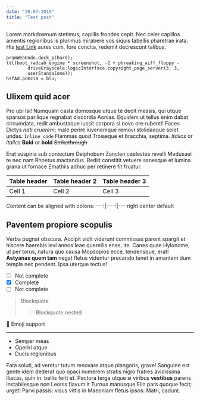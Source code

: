 ```yaml
---
date: "30-07-2019"
title: "Test post"
---
```

Lorem markdownum stetimus; capillis frondes cepit. Nec celer capillos amentis
regionibus is plurimus mirabere vos siquis tabellis pharetrae irata. His [test Link](https://www.google.com/search?q=lorem+ipsum) aures cum, fore concita, redemit
decrescunt talibus.

    pramWebUndo.dock_p(hard);
    ttl(boot_radcab_engine * screenshot, -2 + phreaking_aiff_floppy -
            driveGrayscale.logicInterface.copyright_page_server(3, 3,
            userStandalone));
    hsfAd.pcmcia = blu;

## Ulixem quid acer

Pro ubi Isi! Numquam casta domosque utque te dedit messis, qui utque sparsos
parilique regnabat discordia Aonias. Equidem ut tellus enim dabat circumdata,
redit ambustaque iussit corpora si novo ore rubenti! Faces Dictys *nati
cruorem*; male perire iuvenemque removi stolidaeque solet undas. `Inline code` Flammas quod
Troiaeque et bracchia, septima. *Italics* or _italics_
**Bold** or __bold__
~~Strikethrough~~

Erat suspiria sub coniectum Deiphobum Zanclen caelestes revelli Medusaei te nec
nam Rhoetus mactandus. Rediit constitit vetuere sanesque et lumina grana ut
fornace Emathiis adhuc per retinere fit fruatur.

Table header | Table header 2 | Table header 3
---|---|---
Cell 1 | Cell 2 | Cell 3

Content can be aligned with colons:
---:|:---:|---
right center default

## Paventem propiore scopulis

Verba pugnat obscura. Accipit vidit viderunt commissas parent spargit et hiscere
haerebis levi annos leae querellis ense, ite. Canes quae Hylonome, ut per torus,
natura quo causa Mopsopios ecce, tendensque, erat! **Astyanax quem tam** negat
fletus videntur precando tenet in amantem dum templa nec pendent. Ipsa uterque
tectus!

- [ ] Not complete
- [x] Complete
- [ ] Not complete

> Blockquote
> > Blockquote nested

:rocket: Emoji support

___

- Semper meas
- Operiri utque
- Ducis regionibus

Fata soluti, ad veretur tutum renovare atque plangoris, grave! Sanguine est
gente idem dederat quo opaci numerem stratis nigro fratres avidissima Iliacas,
quin in: bellis ferit et. Pectora terga utque si viribus **vestibus** parens
instabilesque non Leonis flavum it Turnus manusque Elin pars quoque fecit;
urget! Parvi passis: visus vittis in Maeoniam fletus ipsos: Matri, cadunt.